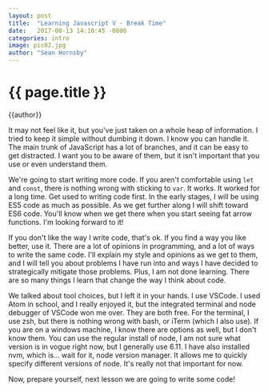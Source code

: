 ```yaml
---
layout: post
title:  "Learning Javascript V - Break Time"
date:   2017-08-13 14:10:45 -0800
categories: intro
image: pic02.jpg
author: "Sean Hornsby"
---
```


{{ page.title }}
================
{{author}}

It may not feel like it, but you've just taken on a whole heap of information. I tried to keep it simple without dumbing it down. I know you can handle it. The main trunk of JavaScript has a lot of branches, and it can be easy to get distracted. I want you to be aware of them, but it isn't important that you use or even understand them.

We're going to start writing more code. If you aren't comfortable using `let` and `const`, there is nothing wrong with sticking to `var`. It works. It worked for a long time. Get used to writing code first. In the early stages, I will be using ES5 code as much as possible. As we get further along I will shift toward ES6 code. You'll know when we get there when you start seeing fat arrow functions. I'm looking forward to it!

If you don't like the way I write code, that's ok. If you find a way you like better, use it. There are a lot of opinions in programming, and a lot of ways to write the same code. I'll explain my style and opinions as we get to them, and I will tell you about problems I have run into and ways I have decided to strategically mitigate those problems. Plus, I am not done learning. There are so many things I learn that change the way I think about code.

We talked about tool choices, but I left it in your hands. I use VSCode. I used Atom in school, and I really enjoyed it, but the integrated terminal and node debugger of VSCode won me over. They are both free. For the terminal, I use zsh, but there is nothing wrong with bash, or iTerm (which I also use). If you are on a windows machine, I know there are options as well, but I don't know them. You can use the regular install of node, I am not sure what version is in vogue right now, but I generally use 6.11. I have also installed nvm, which is... wait for it, node version manager. It allows me to quickly specify different versions of node. It's really not that important for now.

Now, prepare yourself, next lesson we are going to write some code!
